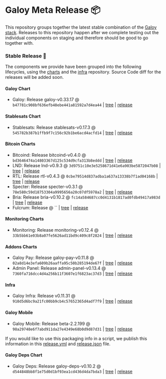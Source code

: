 # Galoy Meta Release 📦

This repository groups together the latest stable combination of the [Galoy stack](https://github.com/GaloyMoney/awesome-galoy#tech-components).
Releases to this repository happen after we complete testing out the individual components on staging and therefore should be good to go together with.

### Stable Release 🎉

The components we provide have been grouped into the following lifecycles, using the [charts](https://github.com/GaloyMoney/charts) and the [infra](https://github.com/GaloyMoney/galoy-infra) repository.
Source Code diff for the releases will be added soon.

#### Galoy Chart
- Galoy: Release galoy-v0.33.17 @ `b47781c908bf636efb48ebe441a81592a7d4ea44` | [tree](https://github.com/GaloyMoney/charts/tree/b47781c908bf636efb48ebe441a81592a7d4ea44/charts/galoy) | [release](https://github.com/GaloyMoney/charts/releases/tag/galoy-v0.33.17)

#### Stablesats Chart
- Stablesats: Release stablesats-v0.17.3 @ `545782b387b1ffb9f7c156c92b1be6acd4acfd14` | [tree](https://github.com/GaloyMoney/charts/tree/545782b387b1ffb9f7c156c92b1be6acd4acfd14/charts/stablesats) | [release](https://github.com/GaloyMoney/charts/releases/tag/stablesats-v0.17.3)

#### Bitcoin Charts
- Bitcoind: Release bitcoind-v0.4.0 @ `bd3646474a14803367d125c534d9cfa313b8eddd` | [tree](https://github.com/GaloyMoney/charts/tree/bd3646474a14803367d125c534d9cfa313b8eddd/charts/bitcoind) | [release](https://github.com/GaloyMoney/charts/releases/tag/bitcoind-v0.4.0)
- LND: Release lnd-v0.9.3 @ `3d9751c10e3e5258671d41e6a903be5872047b08` | [tree](https://github.com/GaloyMoney/charts/tree/3d9751c10e3e5258671d41e6a903be5872047b08/charts/lnd) | [release](https://github.com/GaloyMoney/charts/releases/tag/lnd-v0.9.3)
- RTL: Release rtl-v0.4.3 @ `0cbe79514d837adba1a637a13338b7f1ad04168b` | [tree](https://github.com/GaloyMoney/charts/tree/0cbe79514d837adba1a637a13338b7f1ad04168b/charts/rtl) | [release](https://github.com/GaloyMoney/charts/releases/tag/rtl-v0.4.3)
- Specter: Release specter-v0.3.1 @ `78e580c59d18753304a9995656a20c07df5978a2` | [tree](https://github.com/GaloyMoney/charts/tree/78e580c59d18753304a9995656a20c07df5978a2/charts/specter) | [release](https://github.com/GaloyMoney/charts/releases/tag/specter-v0.3.1)
- Bria: Release bria-v0.10.2 @ `fc14a584687cc0d4131b1817ad0fdb49417a983d` | [tree](https://github.com/GaloyMoney/charts/tree/fc14a584687cc0d4131b1817ad0fdb49417a983d/charts/bria) | [release](https://github.com/GaloyMoney/charts/releases/tag/bria-v0.10.2)
- Fulcrum: Release  @ `` | [tree](https://github.com/GaloyMoney/charts/tree//charts/fulcrum) | [release](https://github.com/GaloyMoney/charts/releases/tag/)

#### Monitoring Charts
- Monitoring: Release monitoring-v0.12.4 @ `33b5bb61e03b8a07fe5626ad11bd9c409c8f2824` | [tree](https://github.com/GaloyMoney/charts/tree/33b5bb61e03b8a07fe5626ad11bd9c409c8f2824/charts/monitoring) | [release](https://github.com/GaloyMoney/charts/releases/tag/monitoring-v0.12.4)

#### Addons Charts
- Galoy Pay: Release galoy-pay-v0.11.8 @ `02a8d14e3efa609b26aaffa95c50b285194de67f` | [tree](https://github.com/GaloyMoney/charts/tree/02a8d14e3efa609b26aaffa95c50b285194de67f/charts/galoy-pay) | [release](https://github.com/GaloyMoney/charts/releases/tag/galoy-pay-v0.11.8)
- Admin Panel: Release admin-panel-v0.13.4 @ `7360fa716dcc4d4a256b11f3607e1f6823ac37d3` | [tree](https://github.com/GaloyMoney/charts/tree/7360fa716dcc4d4a256b11f3607e1f6823ac37d3/charts/admin-panel) | [release](https://github.com/GaloyMoney/charts/releases/tag/admin-panel-v0.13.4)

#### Infra

- Galoy Infra: Release v0.11.31 @ `910d5d6bc9a21fc00bb9cb4c57652365d4adf7f9` | [tree](https://github.com/GaloyMoney/galoy-infra/tree/910d5d6bc9a21fc00bb9cb4c57652365d4adf7f9) | [release](https://github.com/GaloyMoney/galoy-infra/releases/tag/v0.11.31)

#### Galoy Mobile

- Galoy Mobile: Release beta-2.2.199 @ `98a29748e6f7abd911da27e4349e68b0d9d87d31` | [tree](https://github.com/GaloyMoney/galoy-mobile/tree/98a29748e6f7abd911da27e4349e68b0d9d87d31) | [release](https://github.com/GaloyMoney/galoy-mobile/releases/tag/beta-2.2.199)

If you would like to use this packaging info in a script, we publish this information in this [release.yml](./release.yml) and [release.json](./release.json) file.

#### Galoy Deps Chart
- Galoy Deps: Release galoy-deps-v0.10.2 @ `d544848bb8f1e75d0d1bf93ea1cd436d4da7bda3` | [tree](https://github.com/GaloyMoney/charts/tree/d544848bb8f1e75d0d1bf93ea1cd436d4da7bda3/charts/galoy-deps) | [release](https://github.com/GaloyMoney/charts/releases/tag/galoy-deps-v0.10.2)
